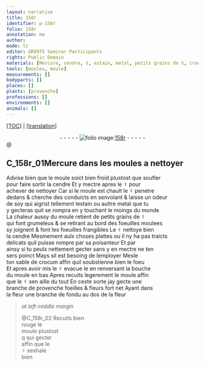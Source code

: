 ```yaml
---
layout: narrative
title: 158r
identifier: p-158r
folio: 158r
annotation: no
author:
mode: tc
editor: GR8975 Seminar Participants
rights: Public Domain
materials: [Mercure, cendre, ☿, estain, metal, petits grains de ☿, crocum]
tools: [moules, moule]
measurements: []
bodyparts: []
places: []
plants: [provenche]
professions: []
environments: []
animals: []
---
```


 <p><a href="{{ site.baseurl }}/diplomatic/">[TOC]</a> | <a href="{{ site.baseurl }}/texts/p-158r_tl/" target="_blank">[translation]</a></p><div class="folio" align="center">- - - - - <a href="http://gallica.bnf.fr/ark:/12148/btv1b10500001g/f321.item" target="_blank"><img src="https://cu-mkp.github.io/2017-workshop-edition/assets/photo-icon.png" alt="folio image: " style="display:inline-block; margin-bottom:-3px;"/>158r</a> - - - - - </div>  @ 
  

## C_158r_01<span class="m">Mercure</span> dans les <span class="tl">moules</span> a nettoyer

 
Advise bien que le <span class="tl">moule</span> soict bien froid plustost que soufler<br/> pour faire sortir la <span class="m">cendre</span> Et y mectre apres le <span class="m">☿</span> pour<br/> achever de nettoyer Car si le <span class="tl">moule</span> est chault le <span class="m">☿</span> penetre<br/> dedans & cherche des conduicts en senvolant & laisse un <span class="sn">odeur<br/> de soy</span> qui aigrist tellem<span class="exp">ent</span> l<span class="m">estain</span> ou aultre <span class="m">metal</span> que tu<br/> y gecteras quil se rompra en y touchant le moings du monde<br/> La chaleur aussy du <span class="tl">moule</span> retient de <span class="m">petits grains de ☿</span><br/> qui font grumeleus & se retirant au bord des foeuilles moulees<br/> sy joignent & font les foeuilles frangibles Le <span class="m">☿</span> nettoye bien<br/> la <span class="m">cendre</span> Mesmement aulx choses plattes ou il ny ha pas traicts<br/> delicats quil puisse rompre par sa poisanteur Et par<br/> ainsy si tu peulx nettement gecter sans y en mectre ne ten<br/> sers poinct Mays sil est besoing de lemployer Mesle<br/> ton sable de <span class="m">crocum</span> affin quil soubstienne bien le foeu <br/> Et apres avoir mis le <span class="m">☿</span> evacue le en renversant la bouche<br/> du <span class="tl">moule</span> en bas Apres recuits legerem<span class="exp">ent</span> le <span class="tl">moule</span> affin<br/> que le <span class="m">☿</span> sen aille du tout En ceste sorte jay gecte une<br/> branche de <span class="pa">provenche</span> foeilles & fleurs fort net Ayant dans<br/> la fleur une branche de <span class="ill"></span> fondu au dos de la fleur <span class="ill"></span>
 
> *at left middle margin*
> 
> 
>   @C_158r_02 Recuits bien<br/> rouge le<br/> <span class="tl">moule</span> plustost<br/> <span class="del">q</span> qui gecter<br/> affin que le<br/> <span class="m">☿</span> sexhale<br/> bien
 
 
